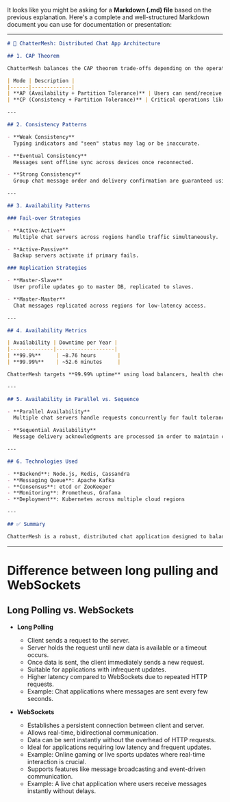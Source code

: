It looks like you might be asking for a **Markdown (.md) file** based on the previous explanation. Here's a complete and well-structured Markdown document you can use for documentation or presentation:

---

```markdown
# 💬 ChatterMesh: Distributed Chat App Architecture

## 1. CAP Theorem

ChatterMesh balances the CAP theorem trade-offs depending on the operation:

| Mode | Description |
|------|-------------|
| **AP (Availability + Partition Tolerance)** | Users can send/receive messages during network partitions. Messages sync later. |
| **CP (Consistency + Partition Tolerance)** | Critical operations like authentication and message deletion require strong consistency. |

---

## 2. Consistency Patterns

- **Weak Consistency**  
  Typing indicators and "seen" status may lag or be inaccurate.

- **Eventual Consistency**  
  Messages sent offline sync across devices once reconnected.

- **Strong Consistency**  
  Group chat message order and delivery confirmation are guaranteed using consensus protocols.

---

## 3. Availability Patterns

### Fail-over Strategies

- **Active-Active**  
  Multiple chat servers across regions handle traffic simultaneously.

- **Active-Passive**  
  Backup servers activate if primary fails.

### Replication Strategies

- **Master-Slave**  
  User profile updates go to master DB, replicated to slaves.

- **Master-Master**  
  Chat messages replicated across regions for low-latency access.

---

## 4. Availability Metrics

| Availability | Downtime per Year |
|--------------|-------------------|
| **99.9%**     | ~8.76 hours       |
| **99.99%**    | ~52.6 minutes     |

ChatterMesh targets **99.99% uptime** using load balancers, health checks, and auto-scaling.

---

## 5. Availability in Parallel vs. Sequence

- **Parallel Availability**  
  Multiple chat servers handle requests concurrently for fault tolerance and low latency.

- **Sequential Availability**  
  Message delivery acknowledgments are processed in order to maintain consistency in group chats.

---

## 6. Technologies Used

- **Backend**: Node.js, Redis, Cassandra  
- **Messaging Queue**: Apache Kafka  
- **Consensus**: etcd or ZooKeeper  
- **Monitoring**: Prometheus, Grafana  
- **Deployment**: Kubernetes across multiple cloud regions

---

## ✅ Summary

ChatterMesh is a robust, distributed chat application designed to balance availability and consistency across global regions. It leverages modern cloud-native patterns to ensure reliability, scalability, and performance.

```

---


# Difference between long pulling and WebSockets
## Long Polling vs. WebSockets
- **Long Polling**  
  - Client sends a request to the server.
  - Server holds the request until new data is available or a timeout occurs.
  - Once data is sent, the client immediately sends a new request.
  - Suitable for applications with infrequent updates.
  - Higher latency compared to WebSockets due to repeated HTTP requests.
  - Example: Chat applications where messages are sent every few seconds.
  
- **WebSockets**  
  - Establishes a persistent connection between client and server.
  - Allows real-time, bidirectional communication.
  - Data can be sent instantly without the overhead of HTTP requests.
  - Ideal for applications requiring low latency and frequent updates.
  - Example: Online gaming or live sports updates where real-time interaction is crucial.
  - Supports features like message broadcasting and event-driven communication.
  - Example: A live chat application where users receive messages instantly without delays.
